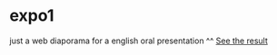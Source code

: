 # expo1
just a web diaporama for a english oral presentation ^^
<a href="https://robinbac8.github.io/expo1/">See the result<a/>
